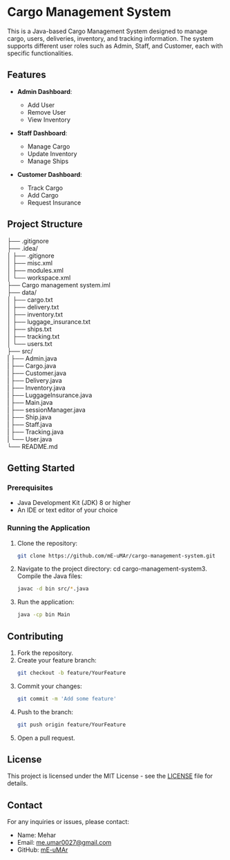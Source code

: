 # Cargo Management System

This is a Java-based Cargo Management System designed to manage cargo, users, deliveries, inventory, and tracking information. The system supports different user roles such as Admin, Staff, and Customer, each with specific functionalities.

## Features

- **Admin Dashboard**:
  - Add User
  - Remove User
  - View Inventory

- **Staff Dashboard**:
  - Manage Cargo
  - Update Inventory
  - Manage Ships

- **Customer Dashboard**:
  - Track Cargo
  - Add Cargo
  - Request Insurance

## Project Structure

├── .gitignore  
├── .idea/  
│   ├── .gitignore  
│   ├── misc.xml  
│   ├── modules.xml  
│   └── workspace.xml  
├── Cargo management system.iml  
├── data/  
│   ├── cargo.txt  
│   ├── delivery.txt  
│   ├── inventory.txt  
│   ├── luggage_insurance.txt  
│   ├── ships.txt  
│   ├── tracking.txt  
│   └── users.txt  
├── src/  
|   ├── Admin.java  
|   ├── Cargo.java  
|   ├── Customer.java  
|   ├── Delivery.java  
|   ├── Inventory.java  
|   ├── LuggageInsurance.java  
|   ├── Main.java  
|   ├── sessionManager.java  
|   ├── Ship.java  
|   ├── Staff.java  
|   ├── Tracking.java  
|   └── User.java  
└── README.md  
 
## Getting Started

### Prerequisites

- Java Development Kit (JDK) 8 or higher
- An IDE or text editor of your choice

### Running the Application

1. Clone the repository:
   ```sh
   git clone https://github.com/mE-uMAr/cargo-management-system.git
   ```

2. Navigate to the project directory:
    cd cargo-management-system3. Compile the Java files:
    ```sh
    javac -d bin src/*.java
    ```

4. Run the application:
    ```sh
    java -cp bin Main
    ```

## Contributing

1. Fork the repository.
2. Create your feature branch:
    ```sh
    git checkout -b feature/YourFeature
    ```
3. Commit your changes:
    ```sh
    git commit -m 'Add some feature'
    ```
4. Push to the branch:
    ```sh
    git push origin feature/YourFeature
    ```
5. Open a pull request.

## License
This project is licensed under the MIT License - see the [LICENSE](LICENSE) file for details.


## Contact

For any inquiries or issues, please contact:

- Name: Mehar
- Email: me.umar0027@gmail.com
- GitHub: [mE-uMAr](https://github.com/mE-uMAr)
